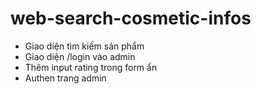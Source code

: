 # web-search-cosmetic-infos

- Giao diện tìm kiếm sản phẩm
- Giao diện /login vào admin 
- Thêm input rating trong form ẩn
- Authen trang admin
